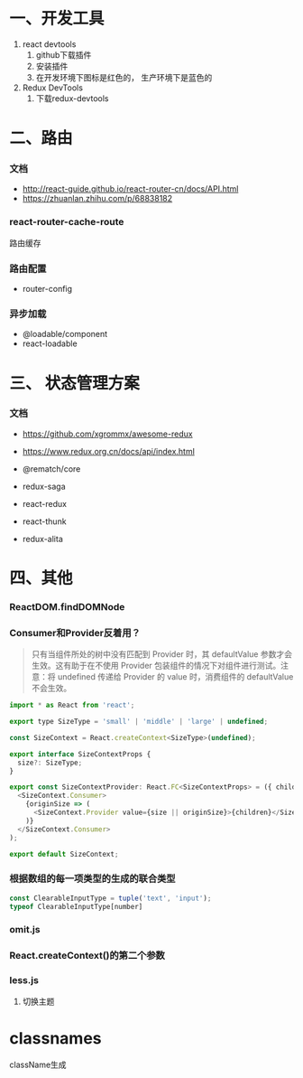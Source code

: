 # 一、开发工具
1. react devtools
    1. github下载插件
    2. 安装插件
    3. 在开发环境下图标是红色的， 生产环境下是蓝色的
2. Redux DevTools
    1. 下载redux-devtools

# 二、路由
### 文档
- http://react-guide.github.io/react-router-cn/docs/API.html
- https://zhuanlan.zhihu.com/p/68838182
### react-router-cache-route
路由缓存

### 路由配置
- router-config

### 异步加载
- @loadable/component
- react-loadable

# 三、 状态管理方案
### 文档
- https://github.com/xgrommx/awesome-redux
- https://www.redux.org.cn/docs/api/index.html

- @rematch/core
- redux-saga
- react-redux
- react-thunk 
- redux-alita


# 四、其他
### ReactDOM.findDOMNode

### Consumer和Provider反着用？
> 只有当组件所处的树中没有匹配到 Provider 时，其 defaultValue 参数才会生效。这有助于在不使用 Provider 包装组件的情况下对组件进行测试。注意：将 undefined 传递给 Provider 的 value 时，消费组件的 defaultValue 不会生效。

```js
import * as React from 'react';

export type SizeType = 'small' | 'middle' | 'large' | undefined;

const SizeContext = React.createContext<SizeType>(undefined);

export interface SizeContextProps {
  size?: SizeType;
}

export const SizeContextProvider: React.FC<SizeContextProps> = ({ children, size }) => (
  <SizeContext.Consumer>
    {originSize => (
      <SizeContext.Provider value={size || originSize}>{children}</SizeContext.Provider>
    )}
  </SizeContext.Consumer>
);

export default SizeContext;
```

### 根据数组的每一项类型的生成的联合类型
```ts
const ClearableInputType = tuple('text', 'input');
typeof ClearableInputType[number]
```

### omit.js

### React.createContext()的第二个参数

### less.js
1. 切换主题


# classnames
className生成
